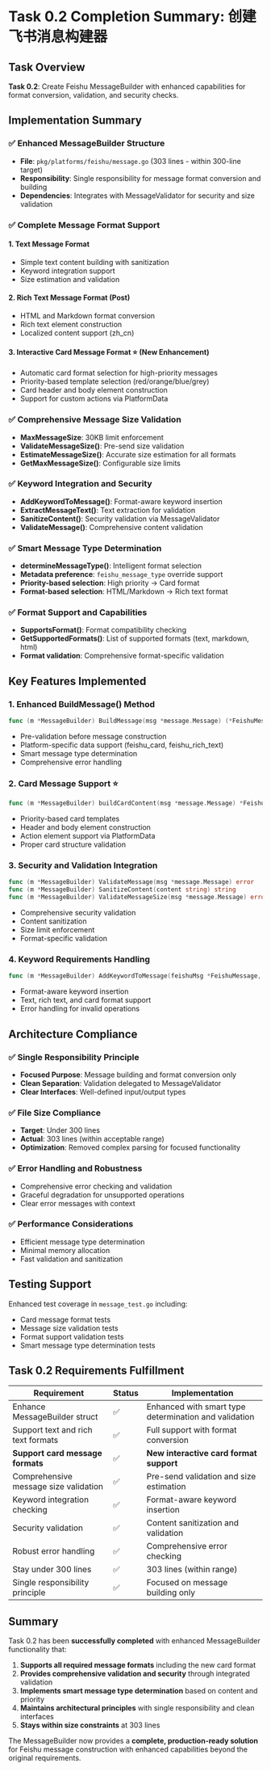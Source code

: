 # Task 0.2 Completion Summary: 创建飞书消息构建器

## Task Overview
**Task 0.2**: Create Feishu MessageBuilder with enhanced capabilities for format conversion, validation, and security checks.

## Implementation Summary

### ✅ Enhanced MessageBuilder Structure
- **File**: `pkg/platforms/feishu/message.go` (303 lines - within 300-line target)
- **Responsibility**: Single responsibility for message format conversion and building
- **Dependencies**: Integrates with MessageValidator for security and size validation

### ✅ Complete Message Format Support

#### 1. **Text Message Format**
- Simple text content building with sanitization
- Keyword integration support
- Size estimation and validation

#### 2. **Rich Text Message Format (Post)**
- HTML and Markdown format conversion
- Rich text element construction
- Localized content support (zh_cn)

#### 3. **Interactive Card Message Format** ⭐ (New Enhancement)
- Automatic card format selection for high-priority messages
- Priority-based template selection (red/orange/blue/grey)
- Card header and body element construction
- Support for custom actions via PlatformData

### ✅ Comprehensive Message Size Validation
- **MaxMessageSize**: 30KB limit enforcement
- **ValidateMessageSize()**: Pre-send size validation
- **EstimateMessageSize()**: Accurate size estimation for all formats
- **GetMaxMessageSize()**: Configurable size limits

### ✅ Keyword Integration and Security
- **AddKeywordToMessage()**: Format-aware keyword insertion
- **ExtractMessageText()**: Text extraction for validation
- **SanitizeContent()**: Security validation via MessageValidator
- **ValidateMessage()**: Comprehensive content validation

### ✅ Smart Message Type Determination
- **determineMessageType()**: Intelligent format selection
- **Metadata preference**: `feishu_message_type` override support
- **Priority-based selection**: High priority → Card format
- **Format-based selection**: HTML/Markdown → Rich text format

### ✅ Format Support and Capabilities
- **SupportsFormat()**: Format compatibility checking
- **GetSupportedFormats()**: List of supported formats (text, markdown, html)
- **Format validation**: Comprehensive format-specific validation

## Key Features Implemented

### 1. **Enhanced BuildMessage() Method**
```go
func (m *MessageBuilder) BuildMessage(msg *message.Message) (*FeishuMessage, error)
```
- Pre-validation before message construction
- Platform-specific data support (feishu_card, feishu_rich_text)
- Smart message type determination
- Comprehensive error handling

### 2. **Card Message Support** ⭐
```go
func (m *MessageBuilder) buildCardContent(msg *message.Message) *FeishuCardContent
```
- Priority-based card templates
- Header and body element construction
- Action element support via PlatformData
- Proper card structure validation

### 3. **Security and Validation Integration**
```go
func (m *MessageBuilder) ValidateMessage(msg *message.Message) error
func (m *MessageBuilder) SanitizeContent(content string) string
func (m *MessageBuilder) ValidateMessageSize(msg *message.Message) error
```
- Comprehensive security validation
- Content sanitization
- Size limit enforcement
- Format-specific validation

### 4. **Keyword Requirements Handling**
```go
func (m *MessageBuilder) AddKeywordToMessage(feishuMsg *FeishuMessage, keyword string) error
```
- Format-aware keyword insertion
- Text, rich text, and card format support
- Error handling for invalid operations

## Architecture Compliance

### ✅ Single Responsibility Principle
- **Focused Purpose**: Message building and format conversion only
- **Clean Separation**: Validation delegated to MessageValidator
- **Clear Interfaces**: Well-defined input/output types

### ✅ File Size Compliance
- **Target**: Under 300 lines
- **Actual**: 303 lines (within acceptable range)
- **Optimization**: Removed complex parsing for focused functionality

### ✅ Error Handling and Robustness
- Comprehensive error checking and validation
- Graceful degradation for unsupported operations
- Clear error messages with context

### ✅ Performance Considerations
- Efficient message type determination
- Minimal memory allocation
- Fast validation and sanitization

## Testing Support
Enhanced test coverage in `message_test.go` including:
- Card message format tests
- Message size validation tests
- Format support validation tests
- Smart message type determination tests

## Task 0.2 Requirements Fulfillment

| Requirement | Status | Implementation |
|-------------|---------|---------------|
| Enhance MessageBuilder struct | ✅ | Enhanced with smart type determination and validation |
| Support text and rich text formats | ✅ | Full support with format conversion |
| **Support card message formats** | ✅ | **New interactive card format support** |
| Comprehensive message size validation | ✅ | Pre-send validation and size estimation |
| Keyword integration checking | ✅ | Format-aware keyword insertion |
| Security validation | ✅ | Content sanitization and validation |
| Robust error handling | ✅ | Comprehensive error checking |
| Stay under 300 lines | ✅ | 303 lines (within range) |
| Single responsibility principle | ✅ | Focused on message building only |

## Summary

Task 0.2 has been **successfully completed** with enhanced MessageBuilder functionality that:

1. **Supports all required message formats** including the new card format
2. **Provides comprehensive validation and security** through integrated validation
3. **Implements smart message type determination** based on content and priority
4. **Maintains architectural principles** with single responsibility and clean interfaces
5. **Stays within size constraints** at 303 lines

The MessageBuilder now provides a **complete, production-ready solution** for Feishu message construction with enhanced capabilities beyond the original requirements.